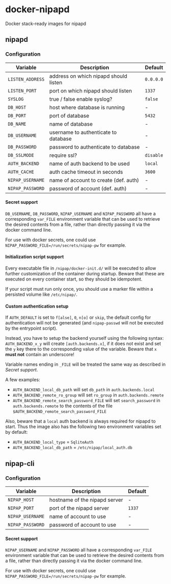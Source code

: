 # docker-nipapd
Docker stack-ready images for nipapd

## nipapd

### Configuration

| Variable         | Description                           | Default   |
|------------------|---------------------------------------|-----------|
| `LISTEN_ADDRESS` | address on which nipapd should listen | `0.0.0.0` |
| `LISTEN_PORT`    | port on which nipapd should listen    | `1337`    |
| `SYSLOG`         | true / false enable syslog?           | `false`   |
| `DB_HOST`        | host where database is running        | -         |
| `DB_PORT`        | port of database                      | `5432`    |
| `DB_NAME`        | name of database                      | -         |
| `DB_USERNAME`    | username to authenticate to database  | -         |
| `DB_PASSWORD`    | password to authenticate to database  | -         |
| `DB_SSLMODE`     | require ssl?                          | `disable` |
| `AUTH_BACKEND`   | name of auth backend to be used       | `local`   |
| `AUTH_CACHE`     | auth cache timeout in seconds         | `3600`    |
| `NIPAP_USERNAME` | name of account to create (def. auth) | -         |
| `NIPAP_PASSWORD` | password of account (def. auth)       | -         |

#### Secret support

`DB_USERNAME`, `DB_PASSWORD`, `NIPAP_USERNAME` and `NIPAP_PASSWORD` all have a
corresponding `var_FILE` environment variable that can be used to retrieve the
desired contents from a file, rather than directly passing it via the docker
command line.

For use with docker secrets, one could use
`NIPAP_PASSWORD_FILE=/run/secrets/nipap-pw` for example.

#### Initialization script support

Every executable file in `/nipap/docker-init.d/` will be executed to allow further
customization of the container during startup. Beware that these are executed on
every container start, so they should be idempotent.

If your script must run only once, you should use a marker file within a persisted
volume like `/etc/nipap/`.

#### Custom authentication setup

If `AUTH_DEFAULT` is set to `f[alse]`, `0`, `n[o]` or `skip`, the default config
for authentication will not be generated (and `nipap-passwd` will not be executed
by the entrypoint script).

Instead, you have to setup the backend yourself using the following syntax:
`AUTH_BACKEND_x_y` will create `[auth.backends.x]`, if it does not exist and set
the `y` key there to the corresponding value of the variable. Beware that `x` **must
not** contain an underscore!

Variable names ending in `_FILE` will be treated the same way as described in *Secret
support*.

A few examples:
- `AUTH_BACKEND_local_db_path` will set `db_path` in `auth.backends.local`
- `AUTH_BACKEND_remote_ro_group` will set `ro_group` in `auth.backends.remote`
- `AUTH_BACKEND_remote_search_password_FILE` will set `search_password` in
`auth.backends.remote` to the contents of the file
`$AUTH_BACKEND_remote_search_password_FILE`

Also, beware that a `local` auth backend is always required for nipapd to start. Thus
the image also has the following two environment variables set by default:
- `AUTH_BACKEND_local_type` = `SqliteAuth`
- `AUTH_BACKEND_local_db_path` = `/etc/nipap/local_auth.db`

## nipap-cli

### Configuration

| Variable         | Description                   | Default |
|------------------|-------------------------------|---------|
| `NIPAP_HOST`     | hostname of the nipapd server | -       |
| `NIPAP_PORT`     | port of the nipapd server     | `1337`  |
| `NIPAP_USERNAME` | name of account to use        | -       |
| `NIPAP_PASSWORD` | password of account to use    | -       |

#### Secret support

`NIPAP_USERNAME` and `NIPAP_PASSWORD` all have a corresponding `var_FILE`
environment variable that can be used to retrieve the desired contents from a
file, rather than directly passing it via the docker command line.

For use with docker secrets, one could use
`NIPAP_PASSWORD_FILE=/run/secrets/nipap-pw` for example.
